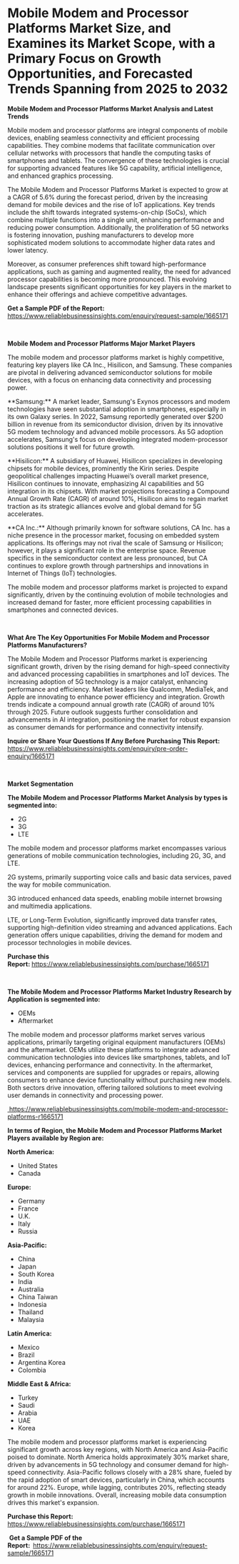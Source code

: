 <p><h1>Mobile Modem and Processor Platforms Market Size, and Examines its Market Scope, with a Primary Focus on Growth Opportunities, and Forecasted Trends Spanning from 2025 to 2032</h1></p><p><strong>Mobile Modem and Processor Platforms Market Analysis and Latest Trends</strong></p>
<p><p>Mobile modem and processor platforms are integral components of mobile devices, enabling seamless connectivity and efficient processing capabilities. They combine modems that facilitate communication over cellular networks with processors that handle the computing tasks of smartphones and tablets. The convergence of these technologies is crucial for supporting advanced features like 5G capability, artificial intelligence, and enhanced graphics processing.</p><p>The Mobile Modem and Processor Platforms Market is expected to grow at a CAGR of 5.6% during the forecast period, driven by the increasing demand for mobile devices and the rise of IoT applications. Key trends include the shift towards integrated systems-on-chip (SoCs), which combine multiple functions into a single unit, enhancing performance and reducing power consumption. Additionally, the proliferation of 5G networks is fostering innovation, pushing manufacturers to develop more sophisticated modem solutions to accommodate higher data rates and lower latency. </p><p>Moreover, as consumer preferences shift toward high-performance applications, such as gaming and augmented reality, the need for advanced processor capabilities is becoming more pronounced. This evolving landscape presents significant opportunities for key players in the market to enhance their offerings and achieve competitive advantages.</p></p>
<p><strong>Get a Sample PDF of the Report:&nbsp;</strong> <a href="https://www.reliablebusinessinsights.com/enquiry/request-sample/1665171?utm_campaign=2875&utm_medium=2&utm_source=Github&utm_content=ia&utm_term=18042025&utm_id=mobile-modem-and-processor-platforms">https://www.reliablebusinessinsights.com/enquiry/request-sample/1665171</a></p>
<p>&nbsp;</p>
<p><strong>Mobile Modem and Processor Platforms Major Market Players</strong></p>
<p><p>The mobile modem and processor platforms market is highly competitive, featuring key players like CA Inc., Hisilicon, and Samsung. These companies are pivotal in delivering advanced semiconductor solutions for mobile devices, with a focus on enhancing data connectivity and processing power.</p><p>**Samsung:** A market leader, Samsung's Exynos processors and modem technologies have seen substantial adoption in smartphones, especially in its own Galaxy series. In 2022, Samsung reportedly generated over $200 billion in revenue from its semiconductor division, driven by its innovative 5G modem technology and advanced mobile processors. As 5G adoption accelerates, Samsung's focus on developing integrated modem-processor solutions positions it well for future growth.</p><p>**Hisilicon:** A subsidiary of Huawei, Hisilicon specializes in developing chipsets for mobile devices, prominently the Kirin series. Despite geopolitical challenges impacting Huawei’s overall market presence, Hisilicon continues to innovate, emphasizing AI capabilities and 5G integration in its chipsets. With market projections forecasting a Compound Annual Growth Rate (CAGR) of around 10%, Hisilicon aims to regain market traction as its strategic alliances evolve and global demand for 5G accelerates.</p><p>**CA Inc.:** Although primarily known for software solutions, CA Inc. has a niche presence in the processor market, focusing on embedded system applications. Its offerings may not rival the scale of Samsung or Hisilicon; however, it plays a significant role in the enterprise space. Revenue specifics in the semiconductor context are less pronounced, but CA continues to explore growth through partnerships and innovations in Internet of Things (IoT) technologies.</p><p>The mobile modem and processor platforms market is projected to expand significantly, driven by the continuing evolution of mobile technologies and increased demand for faster, more efficient processing capabilities in smartphones and connected devices.</p></p>
<p>&nbsp;</p>
<p><strong>What Are The Key Opportunities For Mobile Modem and Processor Platforms Manufacturers?</strong></p>
<p><p>The Mobile Modem and Processor Platforms market is experiencing significant growth, driven by the rising demand for high-speed connectivity and advanced processing capabilities in smartphones and IoT devices. The increasing adoption of 5G technology is a major catalyst, enhancing performance and efficiency. Market leaders like Qualcomm, MediaTek, and Apple are innovating to enhance power efficiency and integration. Growth trends indicate a compound annual growth rate (CAGR) of around 10% through 2025. Future outlook suggests further consolidation and advancements in AI integration, positioning the market for robust expansion as consumer demands for performance and connectivity intensify.</p></p>
<p><strong>Inquire or Share Your Questions If Any Before Purchasing This Report:</strong> <a href="https://www.reliablebusinessinsights.com/enquiry/pre-order-enquiry/1665171?utm_campaign=2875&utm_medium=2&utm_source=Github&utm_content=ia&utm_term=18042025&utm_id=mobile-modem-and-processor-platforms">https://www.reliablebusinessinsights.com/enquiry/pre-order-enquiry/1665171</a></p>
<p>&nbsp;</p>
<p><strong>Market Segmentation</strong></p>
<p><strong>The Mobile Modem and Processor Platforms Market Analysis by types is segmented into:</strong></p>
<p><ul><li>2G</li><li>3G</li><li>LTE</li></ul></p>
<p><p>The mobile modem and processor platforms market encompasses various generations of mobile communication technologies, including 2G, 3G, and LTE. </p><p>2G systems, primarily supporting voice calls and basic data services, paved the way for mobile communication. </p><p>3G introduced enhanced data speeds, enabling mobile internet browsing and multimedia applications. </p><p>LTE, or Long-Term Evolution, significantly improved data transfer rates, supporting high-definition video streaming and advanced applications. Each generation offers unique capabilities, driving the demand for modem and processor technologies in mobile devices.</p></p>
<p><strong>Purchase this Report:&nbsp;</strong><a href="https://www.reliablebusinessinsights.com/purchase/1665171?utm_campaign=2875&utm_medium=2&utm_source=Github&utm_content=ia&utm_term=18042025&utm_id=mobile-modem-and-processor-platforms">https://www.reliablebusinessinsights.com/purchase/1665171</a></p>
<p>&nbsp;</p>
<p><strong>The Mobile Modem and Processor Platforms Market Industry Research by Application is segmented into:</strong></p>
<p><ul><li>OEMs</li><li>Aftermarket</li></ul></p>
<p><p>The mobile modem and processor platforms market serves various applications, primarily targeting original equipment manufacturers (OEMs) and the aftermarket. OEMs utilize these platforms to integrate advanced communication technologies into devices like smartphones, tablets, and IoT devices, enhancing performance and connectivity. In the aftermarket, services and components are supplied for upgrades or repairs, allowing consumers to enhance device functionality without purchasing new models. Both sectors drive innovation, offering tailored solutions to meet evolving user demands in connectivity and processing power.</p></p>
<p><a href="https://www.reliablebusinessinsights.com/mobile-modem-and-processor-platforms-r1665171?utm_campaign=2875&utm_medium=2&utm_source=Github&utm_content=ia&utm_term=18042025&utm_id=mobile-modem-and-processor-platforms">&nbsp;https://www.reliablebusinessinsights.com/mobile-modem-and-processor-platforms-r1665171</a></p>
<p><strong>In terms of Region, the Mobile Modem and Processor Platforms Market Players available by Region are:</strong></p>
<p>
    <p> <strong> North America: </strong>
        <ul>
            <li>United States</li>
            <li>Canada</li>
        </ul>
        </p> 
    <p> <strong> Europe: </strong>
        <ul>
            <li>Germany</li>
            <li>France</li>
            <li>U.K.</li>
            <li>Italy</li>
            <li>Russia</li>
        </ul>
        </p> 
    <p> <strong> Asia-Pacific: </strong>
        <ul>
            <li>China</li>
            <li>Japan</li>
            <li>South Korea</li>
            <li>India</li>
            <li>Australia</li>
            <li>China Taiwan</li>
            <li>Indonesia</li>
            <li>Thailand</li>
            <li>Malaysia</li>
        </ul>
        </p> 
    <p> <strong> Latin America: </strong>
        <ul>
            <li>Mexico</li>
            <li>Brazil</li>
            <li>Argentina Korea</li>
            <li>Colombia</li>
        </ul>
        </p> 
    <p> <strong> Middle East & Africa: </strong>
        <ul>
            <li>Turkey</li>
            <li>Saudi</li>
            <li>Arabia</li>
            <li>UAE</li>
            <li>Korea</li>
        </ul>
    </p>
    </p>
<p><p>The mobile modem and processor platforms market is experiencing significant growth across key regions, with North America and Asia-Pacific poised to dominate. North America holds approximately 30% market share, driven by advancements in 5G technology and consumer demand for high-speed connectivity. Asia-Pacific follows closely with a 28% share, fueled by the rapid adoption of smart devices, particularly in China, which accounts for around 22%. Europe, while lagging, contributes 20%, reflecting steady growth in mobile innovations. Overall, increasing mobile data consumption drives this market's expansion.</p></p>
<p><strong>Purchase this Report: </strong><a href="https://www.reliablebusinessinsights.com/purchase/1665171?utm_campaign=2875&utm_medium=2&utm_source=Github&utm_content=ia&utm_term=18042025&utm_id=mobile-modem-and-processor-platforms">https://www.reliablebusinessinsights.com/purchase/1665171</a></p>
<p>&nbsp;<strong>Get a Sample PDF of the Report:&nbsp;&nbsp;</strong><a href="https://www.reliablebusinessinsights.com/enquiry/request-sample/1665171?utm_campaign=2875&utm_medium=2&utm_source=Github&utm_content=ia&utm_term=18042025&utm_id=mobile-modem-and-processor-platforms">https://www.reliablebusinessinsights.com/enquiry/request-sample/1665171</a></p>
<p><strong></strong></p>
<p><p></p><p></p><p></p></p>